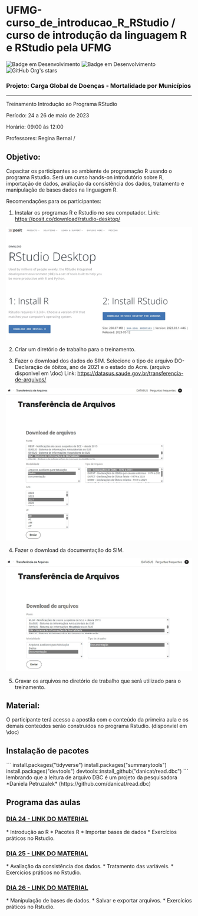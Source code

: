 <h1> UFMG-curso_de_introducao_R_RStudio / curso de introdução da linguagem R e RStudio pela UFMG </h1>

![Badge em Desenvolvimento](https://img.shields.io/static/v1?label=STATUS&message=DESENVOLVIMENTO&color=GREEN&style=for-the-badge)
![Badge em Desenvolvimento](https://img.shields.io/static/v1?label=VERSION&message=1.0.0&color=BLUE&style=for-the-badge)
![GitHub Org's stars](https://img.shields.io/github/stars/otavioaugust1?style=social)

<h3> Projeto: Carga Global de Doenças - Mortalidade por Municípios</h3>
<hr>
<p>Treinamento Introdução ao Programa RStudio</p>
<p>Período: 24 a 26 de maio de 2023</p>
<p>Horário: 09:00 às 12:00</p>
<p>Professores: Regina Bernal /</p>


<h2> Objetivo: </h2>
<p>Capacitar os participantes ao ambiente de programação R usando o programa Rstudio. Será um curso hands-on introdutório sobre R,  importação de dados, avaliação da consistência dos dados,  tratamento e manipulação de bases dados na linguagem R.</p>
<p>Recomendações para os participantes:</p>
 
1. Instalar os programas R e Rstudio no seu computador.   Link: https://posit.co/download/rstudio-desktop/

<img src='img\R.jpg'>

2. Criar um diretório de trabalho para o treinamento. 

3. Fazer o download dos dados do SIM. Selecione o tipo de arquivo DO-Declaração de óbitos, ano de 2021 e o estado do Acre.  (arquivo disponivel em \doc)    Link: https://datasus.saude.gov.br/transferencia-de-arquivos/

<img src='img\site_datasus_dado.jpg'>

4. Fazer o download da documentação do SIM. 

<img src='img\site_datasus_doc.jpg'>

5. Gravar os arquivos no diretório de trabalho que será utilizado para o treinamento.

<h2> Material:</h2>
O participante terá acesso a apostila com o conteúdo da primeira aula e os demais conteúdos serão construídos no programa Rstudio. (disponviel em \doc)


<h2>Instalação de pacotes</h2>
```
install.packages("tidyverse")
install.packages("summarytools")
install.packages("devtools")
devtools::install_github("danicat/read.dbc")
```
lembrando que a leitura de arquivo DBC é um projeto da pesquisadora *Daniela Petruzalek* (https://github.com/danicat/read.dbc)

<h2>Programa das aulas</h2>

<h3><a href="https://github.com/otavioaugust1/UFMG-curso_de_introducao_R_RStudio/blob/main/AULA_1.md"> DIA 24 - LINK DO MATERIAL</a></h3>
* Introdução ao R
* Pacotes R
* Importar bases de dados
* Exercícios práticos no Rstudio.

<h3><a href="https://github.com/otavioaugust1/UFMG-curso_de_introducao_R_RStudio/blob/main/AULA_2.md"> DIA 25 - LINK DO MATERIAL</a></h3>
* Avaliação da consistência dos dados.
* Tratamento das variáveis.
* Exercícios práticos no Rstudio.

<h3><a href="https://github.com/otavioaugust1/UFMG-curso_de_introducao_R_RStudio/blob/main/AULA_3.md"> DIA 26 - LINK DO MATERIAL</a></h3>
* Manipulação de bases de dados.
* Salvar e exportar arquivos.
* Exercícios práticos no Rstudio.

